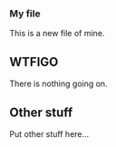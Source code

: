 ### My file

This is a new file of mine.

## WTFIGO

There is nothing going on.

## Other stuff

Put other stuff here...
